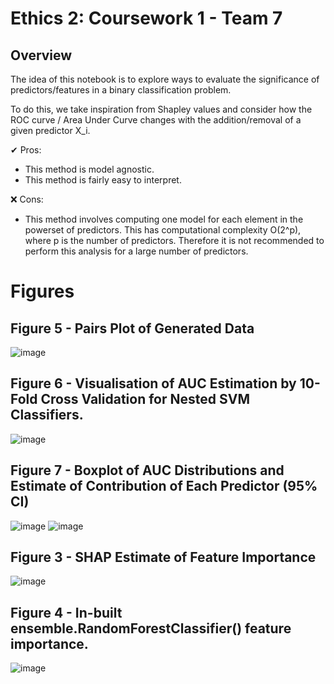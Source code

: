 # Ethics 2: Coursework 1 - Team 7

## Overview
The idea of this notebook is to explore ways to evaluate the significance of predictors/features in a binary classification problem.

To do this, we take inspiration from Shapley values and consider how the ROC curve / Area Under Curve changes with the addition/removal of a given predictor X_i.

✔ Pros:
* This method is model agnostic.
* This method is fairly easy to interpret.

❌ Cons:
* This method involves computing one model for each element in the powerset of predictors. This has computational complexity O(2^p), where p is the number of predictors. Therefore it is not recommended to perform this analysis for a large number of predictors.


# Figures
## Figure 5 - Pairs Plot of Generated Data 
![image](https://user-images.githubusercontent.com/79708390/170829876-2c11cbea-6b3b-4b30-9a2d-6bcc6d5b00bc.png)

## Figure 6 - Visualisation of AUC Estimation by 10-Fold Cross Validation for Nested SVM Classifiers.
![image](https://user-images.githubusercontent.com/79708390/170829934-002e90f0-3bb2-4071-8b54-85399a63774d.png)

## Figure 7 - Boxplot of AUC Distributions and Estimate of Contribution of Each Predictor (95% CI)
![image](https://user-images.githubusercontent.com/79708390/170829881-dc946e4d-ad3e-44c4-a78a-f2d5fda961f3.png)
![image](https://user-images.githubusercontent.com/79708390/170829887-a62f6651-8681-4760-b6f9-cfa62ed25d42.png)

## Figure 3 - SHAP Estimate of Feature Importance
![image](https://user-images.githubusercontent.com/79708390/170829900-b6e002f3-e92f-46c3-815d-892812e398e2.png)

## Figure 4 - In-built ensemble.RandomForestClassifier() feature importance. 
![image](https://user-images.githubusercontent.com/79708390/170829896-393983dc-50c4-4db3-a9b3-dd1d059307b4.png)
